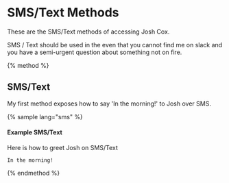 # SMS/Text Methods

These are the SMS/Text methods of accessing Josh Cox.

SMS / Text should be used in the even that you cannot find me on slack
and you have a semi-urgent question about something not on fire.

{% method %}
## SMS/Text

My first method exposes how to say 'In the morning!' to Josh over SMS.

{% sample lang="sms" %}
#### Example SMS/Text
Here is how to greet Josh on SMS/Text
```sms
In the morning!
```
{% endmethod %}
